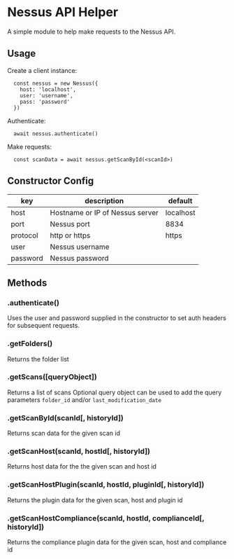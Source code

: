 # Nessus API Helper

A simple module to help make requests to the Nessus API.

## Usage

Create a client instance:
```
  const nessus = new Nessus({
    host: 'localhost',
    user: 'username',
    pass: 'password'
  })
```

Authenticate:
```
  await nessus.authenticate()
```

Make requests:
```
  const scanData = await nessus.getScanById(<scanId>)
```

## Constructor Config

| key       | description                     | default     |
|-----------|---------------------------------|-------------|
| host      | Hostname or IP of Nessus server | localhost   |
| port      | Nessus port                     | 8834        |
| protocol  | http or https                   | https       |
| user      | Nessus username                 |             |
| password  | Nessus password                 |             |

## Methods

### .authenticate()
Uses the user and password supplied in the constructor to set auth headers for subsequent requests.

### .getFolders()
Returns the folder list

### .getScans([queryObject])
Returns a list of scans
Optional query object can be used to add the query parameters `folder_id` and/or `last_modification_date`

### .getScanById(scanId[, historyId])
Returns scan data for the given scan id

### .getScanHost(scanId, hostId[, historyId])
Returns host data for the the given scan and host id

### .getScanHostPlugin(scanId, hostId, pluginId[, historyId])
Returns the plugin data for the given scan, host and plugin id

### .getScanHostCompliance(scanId, hostId, complianceId[, historyId])
Returns the compliance plugin data for the given scan, host and compliance id
